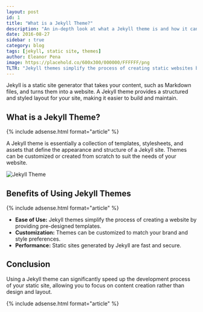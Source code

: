 ```yaml
---
layout: post
id: 1
title: "What is a Jekyll Theme?"
description: "An in-depth look at what a Jekyll theme is and how it can be used to build static websites."
date: 2016-08-27
sidebar : true
category: blog
tags: [jekyll, static site, themes]
author: Eleanor Pena
image: https://placehold.co/600x300/000000/FFFFFF/png
TLTR: "Jekyll themes simplify the process of creating static websites by providing pre-designed templates."
---
```


Jekyll is a static site generator that takes your content, such as Markdown files, and turns them into a website. A Jekyll theme provides a structured and styled layout for your site, making it easier to build and maintain.

## What is a Jekyll Theme?

{% include adsense.html format="article" %}

A Jekyll theme is essentially a collection of templates, stylesheets, and assets that define the appearance and structure of a Jekyll site. Themes can be customized or created from scratch to suit the needs of your website.

![Jekyll Theme](https://via.placeholder.com/800x450)

## Benefits of Using Jekyll Themes

{% include adsense.html format="article" %}

- **Ease of Use:** Jekyll themes simplify the process of creating a website by providing pre-designed templates.
- **Customization:** Themes can be customized to match your brand and style preferences.
- **Performance:** Static sites generated by Jekyll are fast and secure.

## Conclusion

Using a Jekyll theme can significantly speed up the development process of your static site, allowing you to focus on content creation rather than design and layout.

{% include adsense.html format="article" %}
